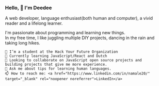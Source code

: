 ### Hello, 👋 I'm Deedee

A web developer, language enthusiast(both human and computer), a vivid reader and a lifelong learner.

I'm passionate about programming and learning new things.<br>
In my free time, I like juggling multiple DIY projects, dancing in the rain and taking long hikes.

    🔭 I’m a student at the Hack Your Future Organization
    🌱 Currently learning JavaScript/React and Dutch
    👯 Looking to collaborate on JavaScript open source projects and building projects that give me more experience.
    💬 Ask me about tips for learning human languages.
    📫 How to reach me: <a href="https://www.linkedin.com/in/namale20/" target="_blank" rel="noopener noreferrer">LinkedIn</a>


<!--
**Dee-glitch/dee-glitch** is a ✨ _special_ ✨ repository because its `README.md` (this file) appears on your GitHub profile.

Here are some ideas to get you started:

- 🔭 I’m currently working on ...
- 🌱 I’m currently learning ...
- 👯 I’m looking to collaborate on ...
- 🤔 I’m looking for help with ...
- 💬 Ask me about ...
- 📫 How to reach me: ...
- 😄 Pronouns: ...
- ⚡ Fun fact: ...
-->
